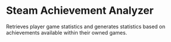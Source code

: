 # Steam Achievement Analyzer

Retrieves player game statistics and generates statistics based on achievements available within their owned games.

